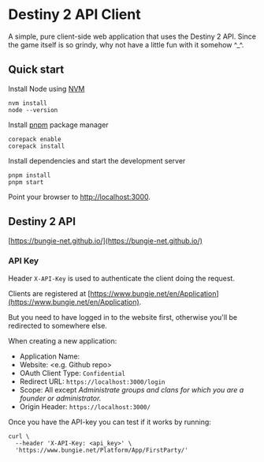 # Destiny 2 API Client

A simple, pure client-side web application that uses the Destiny 2 API.
Since the game itself is so grindy, why not have a little fun with it
somehow ^\_^.

## Quick start

Install Node using [NVM](https://github.com/nvm-sh/nvm)

```shell
nvm install
node --version
```

Install [pnpm](https://pnpm.io/) package manager

```shell
corepack enable
corepack install
```

Install dependencies and start the development server

```shell
pnpm install
pnpm start
```

Point your browser to
[http://localhost:3000](http://localhost:3000).

## Destiny 2 API

[https://bungie-net.github.io/](https://bungie-net.github.io/)

### API Key

Header `X-API-Key` is used to authenticate the client doing the request.

Clients are registered at
[https://www.bungie.net/en/Application](https://www.bungie.net/en/Application).

But you need to have logged in to the website first, otherwise you'll be
redirected to somewhere else.

When creating a new application:

-   Application Name: <whatever you want>
-   Website: <e.g. Github repo>
-   OAuth Client Type: `Confidential`
-   Redirect URL: `https://localhost:3000/login`
-   Scope: All except _Administrate groups and clans for which you are a founder
    or administrator._
-   Origin Header: `https://localhost:3000/`

Once you have the API-key you can test if it works by running:

```shell
curl \
  --header 'X-API-Key: <api_key>' \
  'https://www.bungie.net/Platform/App/FirstParty/'
```
